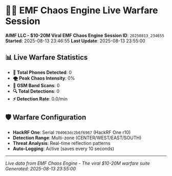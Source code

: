 # 🚨📱 EMF Chaos Engine Live Warfare Session

**AIMF LLC - $10-20M Viral EMF Chaos Engine**
**Session ID**: `20250813_234655`
**Started**: 2025-08-13 23:46:55
**Last Update**: 2025-08-13 23:55:00

## 📊 Live Warfare Statistics

- **📱 Total Phones Detected**: 0
- **🌪️ Peak Chaos Intensity**: 0%
- **📡 GSM Band Scans**: 0
- **🔍 Total Detections**: 0
- **⚡ Detection Rate**: 0.0/min

## 🛡️ Warfare Configuration

- **HackRF One**: Serial `78d063dc2b6f6967` (HackRF One r10)
- **Detection Range**: Multi-zone (CENTER/WEST/EAST/SOUTH)
- **Threat Analysis**: Real-time reflection patterns
- **Auto-Logging**: Active (saves every 10 seconds)

---
*Live data from EMF Chaos Engine - The viral $10-20M warfare suite*
*Generated: 2025-08-13 23:55:00*
